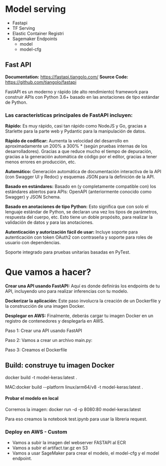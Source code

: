 # **Model serving**


- Fastapi 
- TF Serving
- Elastic Container Registri  
- Sagemaker Endpoints 
  - model
  - model-cfg


## Fast API 

**Documentation:** https://fastapi.tiangolo.com/
**Source Code:** https://github.com/tiangolo/fastapi

FastAPI es un moderno y rápido  (de alto rendimiento) framework para construir APIs con Python 3.6+ basado en las anotaciones de tipo estándar de Python.

### Las características principales de FastAPI incluyen:

**Rápido:** Es muy rápido, casi tan rápido como NodeJS y Go, gracias a Starlette para la parte web y Pydantic para la manipulación de datos.

**Rápido de codificar:** Aumenta la velocidad del desarrollo en aproximadamente un 200% a 300% * (según pruebas internas de los desarrolladores). Gracias a que reduce mucho el tiempo de depuración, gracias a la generación automática de código por el editor, gracias a tener menos errores en producción, etc.

**Automático:** Generación automática de documentación interactiva de la API (con Swagger UI y Redoc) y esquemas JSON para la definición de la API.

**Basado en estándares:** Basado en (y completamente compatible con) los estándares abiertos para APIs: OpenAPI (anteriormente conocido como Swagger) y JSON Schema.

**Basado en anotaciones de tipo Python:** Esto significa que con solo el lenguaje estándar de Python, se declaran una vez los tipos de parámetros, respuesta del cuerpo, etc. Esto tiene un doble propósito, para realizar la validación de datos y para las anotaciones.

**Autenticación y autorización fácil de usar:** Incluye soporte para autenticación con token OAuth2 con contraseña y soporte para roles de usuario con dependencias.

Soporte integrado para pruebas unitarias basadas en PyTest.


# Que vamos a hacer?

**Crear una API usando FastAPI:** Aquí es donde definirás los endpoints de tu API, incluyendo uno para realizar inferencias con tu modelo.

**Dockerizar la aplicación:** Este paso involucra la creación de un Dockerfile y la construcción de una imagen Docker.

**Desplegar en AWS:** Finalmente, deberás cargar tu imagen Docker en un registro de contenedores y desplegarla en AWS.


Paso 1: Crear una API usando FastAPI

Paso 2: Vamos a crear un archivo main.py:

Paso 3: Creamos el Dockerfile


## Build: construye tu imagen Docker

docker build -t model-keras:latest .

MAC:docker build --platform linux/arm64/v8 -t model-keras:latest .

#### Probar el modelo en local
Corremos la imagen: docker run -d -p 8080:80 model-keras:latest

Para eso creamos la notebook test.ipynb para usar la libreria request.

### Deploy en AWS - Custom

- Vamos a subir la imagen del webserver FASTAPI al ECR 
- Vamos a subir el artifact.tar.gz en S3 
- Vamos a usar SageMaker para crear el modelo, el model-cfg y el model endpoint.